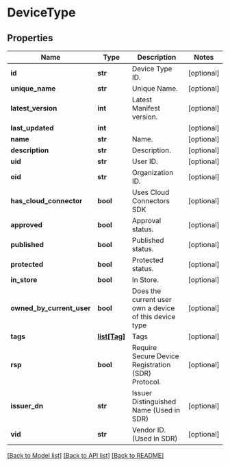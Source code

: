 # DeviceType

## Properties
Name | Type | Description | Notes
------------ | ------------- | ------------- | -------------
**id** | **str** | Device Type ID. | [optional] 
**unique_name** | **str** | Unique Name. | [optional] 
**latest_version** | **int** | Latest Manifest version. | [optional] 
**last_updated** | **int** |  | [optional] 
**name** | **str** | Name. | [optional] 
**description** | **str** | Description. | [optional] 
**uid** | **str** | User ID. | [optional] 
**oid** | **str** | Organization ID. | [optional] 
**has_cloud_connector** | **bool** | Uses Cloud Connectors SDK | [optional] 
**approved** | **bool** | Approval status. | [optional] 
**published** | **bool** | Published status. | [optional] 
**protected** | **bool** | Protected status. | [optional] 
**in_store** | **bool** | In Store. | [optional] 
**owned_by_current_user** | **bool** | Does the current user own a device of this device type | [optional] 
**tags** | [**list[Tag]**](Tag.md) | Tags | [optional] 
**rsp** | **bool** | Require Secure Device Registration (SDR) Protocol. | [optional] 
**issuer_dn** | **str** | Issuer Distinguished Name (Used in SDR) | [optional] 
**vid** | **str** | Vendor ID. (Used in SDR) | [optional] 

[[Back to Model list]](../README.md#documentation-for-models) [[Back to API list]](../README.md#documentation-for-api-endpoints) [[Back to README]](../README.md)


